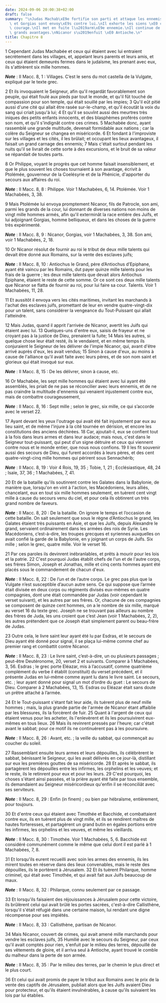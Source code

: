 ```yaml
---
date: 2024-09-06 20:00:38+02:00
draft: false
summary: "\nJudas Machab\xE9e fortifie son parti et attaque les ennemis.\nNicanor\
  \ et Gorgias sont envoy\xE9s contre lui.\nIl exhorte les siens \xE0 combattre avec\
  \ courage.\nIl met en fuite l\u2019arm\xE9e ennemie.\nIl continue de rapporter de\
  \ grands avantages.\nNicanor s\u2019enfuit \xE0 Antioche.\n"
title: Chapitre 8
---
```





1 Cependant Judas Machabée et ceux qui étaient avec lui entraient secrètement dans les villages, et, appelant leurs parents et leurs amis, et ceux qui étaient demeurés fermes dans le judaïsme, les prenant avec eux, ils s'attirèrent six mille hommes.

***Note*** :  II Macc. 8, 1 : Villages. C’est le sens du mot castella de la Vulgate, expliqué par le texte grec.

2 Et ils invoquaient le Seigneur, afin qu'il regardât favorablement son peuple, qui était foulé aux pieds par tout le monde, et qu'il fût touché de compassion pour son temple, qui était souillé par les impies; 3 Qu'il eût pitié aussi d'une cité qui allait être rasée sur-le-champ, et qu'il écoutât la voix du sang qui criait jusqu'à lui; 4 Et qu'il se souvînt aussi des meurtres très iniques des petits enfants innocents, et des blasphèmes proférés contre son nom, et qu'il s'indignât contre ces crimes. 5 Machabée donc, ayant rassemblé une grande multitude, devenait formidable aux nations ; car la colère du Seigneur se changea en miséricorde. 6 Et fondant à l'improviste sur les villages et les cités, il les brûlait; et occupant les lieux avantageux, il faisait un grand carnage des ennemis; 7 Mais c'était surtout pendant les nuits qu'il se livrait de cette sorte à des excursions, et le bruit de sa valeur se répandait de toutes parts.


8 Or Philippe, voyant le progrès que cet homme faisait insensiblement, et que le plus souvent les choses tournaient à son avantage, écrivit à Ptolémée, gouverneur de la Coelésyrie et de la Phénicie, d'apporter du secours aux affaires du roi.

***Note*** :  II Macc. 8, 8 : Philippe. Voir 1 Machabées, 6, 14. Ptolémée. Voir 1 Machabées, 3, 38.

9 Mais Ptolémée lui envoya promptement Nicanor, fils de Patrocle, son ami, parmi les grands de la cour, lui donnant de diverses nations non moins de vingt mille hommes armés, afin qu'il exterminât la race entière des Juifs, et lui adjoignant Gorgias, homme belliqueux, et dans les choses de la guerre très expérimenté.

***Note*** :  II Macc. 8, 9 : Nicanor, Gorgias, voir 1 Machabées, 3, 38. Son ami, voir 1 Machabées, 2, 18.

10 Or Nicanor résolut de fournir au roi le tribut de deux mille talents qui devait être donné aux Romains, sur la vente des esclaves juifs;

***Note*** :  II Macc. 8, 10 : Antiochus le Grand, père d’Antiochus d’Epiphane, ayant été vaincu par les Romains, dut payer quinze mille talents pour les frais de la guerre ; les deux mille talents que devait alors Antiochus Epiphane, étaient le reste de cette somme. Or ce sont ces deux mille talents que Nicanor se flatta de fournir au roi, pour lui faire sa cour. Talents. Voir 1 Machabées, 11, 28.

11 Et aussitôt il envoya vers les cités maritimes, invitant les marchands à l'achat des esclaves juifs, promettant de leur en vendre quatre-vingt-dix pour un talent, sans considérer la vengeance du Tout-Puissant qui allait l'atteindre.


12 Mais Judas, quand il apprit l'arrivée de Nicanor, avertit les Juifs qui étaient avec lui. 13 Quelques-uns d'entre eux, saisis de frayeur et ne croyant pas à la justice de Dieu, prenaient la fuite; 14 Mais les autres, si quelque chose leur était resté, ils le vendaient, et en même temps ils conjuraient le Seigneur de les délivrer de l'impie Nicanor, qui, avant d'être arrivé auprès d'eux, les avait vendus; 15 Sinon à cause d'eux, au moins à cause de l'alliance qu'il avait faite avec leurs pères, et de son nom saint et glorieux qui était invoqué sur eux.

***Note*** :  II Macc. 8, 15 : De les délivrer, sinon à cause, etc.

16 Or Machabée, les sept mille hommes qui étaient avec lui ayant été assemblés, les priait de ne pas se réconcilier avec leurs ennemis, et de ne pas craindre la multitude d'ennemis qui venaient injustement contre eux, mais de combattre courageusement,

***Note*** :  II Macc. 8, 16 : Sept mille ; selon le grec, six mille, ce qui s’accorde avec le verset 22.

17 Ayant devant les yeux l'outrage qui avait été fait injustement par eux au lieu saint, et de même l'injure à la cité tournée en dérision, et encore les constitutions des anciens déchirées. 18 Car, ajoutait-il, eux se confient tout à la fois dans leurs armes et dans leur audace; mais nous, c'est dans le Seigneur tout-puissant, qui peut d'un signe détruire et ceux qui viennent contre nous et le monde entier, que nous nous confions. 19 Il les fit souvenir aussi des secours de Dieu, qui furent accordés à leurs pères, et des cent quatre-vingt-cinq mille hommes qui périrent sous Sennachérib;

***Note*** :  II Macc. 8, 19 : Voir 4 Rois, 19, 35 ; Tobie, 1, 21 ; Ecclésiastique, 48, 24 ; Isaïe, 37, 36 ; 1 Machabées, 7, 41.

20 Et de la bataille qu'ils soutinrent contre les Galates dans la Babylonie, de manière que, lorsqu'on en vint à l'action, les Macédoniens, leurs alliés, chancelant, eux en tout six mille hommes seulement, en tuèrent cent vingt mille à cause du secours venu du ciel, et pour cela ils obtinrent un très grand nombre de faveurs.

***Note*** :  II Macc. 8, 20 : De la bataille. On ignore le temps et l’occasion de cette bataille. On sait seulement que sous le règne d’Antiochus le grand, les Galates étaient très puissants en Asie, et que les Juifs, depuis Alexandre le grand, servaient ordinairement dans les armées des rois de Syrie. Les Macédoniens, c’est-à-dire, les troupes grecques et syriennes auxquelles on avait confié la garde de la Babylonie, en y joignant un corps de Juifs. Six mille ; selon le grec, quatre mille. Voir le verset 16.


21 Par ces paroles ils devinrent inébranlables, et prêts à mourir pour les lois et la patrie. 22 C'est pourquoi Judas établit chefs de l'un et de l'autre corps, ses frères Simon, Joseph et Jonathas, mille et cinq cents hommes ayant été placés sous le commandement de chacun d'eux.

***Note*** :  II Macc. 8, 22 : De l’un et de l’autre corps. Le grec pas plus que la Vulgate n’est susceptible d’aucun autre sens. Ce qui suppose que l’armée était divisée en deux corps ou régiments divisés eux-mêmes en quatre compagnies, dont une était commandée par Judas (voir cependant le verset suivant), et les autres par ses frères. Or, chacune de ces compagnies se composent de quinze cent hommes, on a le nombre de six mille, marqué au verset 16 du texte grec. Joseph ne se trouvant pas ailleurs au nombre des frères de Juda, les uns croient que c’est Jean (voir 1 Machabées, 2, 2), les autres prétendent que ce Joseph était simplement parent ou beau-frère de Judas.

23 Outre cela, le livre saint leur ayant été lu par Esdras, et le secours de Dieu ayant été donné pour signal, il se plaça lui-même comme chef au premier rang et combattit contre Nicanor.

***Note*** :  II Macc. 8, 23 : Le livre saint, c’est-à-dire, un ou plusieurs passages ; peut-être Deutéronome, 20, verset 2 et suivants. Comparer à 1 Machabées, 3, 56. Esdras ; le grec porte Eléazar, mis à l’accusatif, comme quatrième complément du verbe il établit (constituit) du verset précédent, et il présente Judas en lui-même comme ayant lu dans le livre saint. Le secours, etc. ; leur ayant donné pour signal un mot d’ordre du guet : Le secours de Dieu. Comparer à 2 Machabées, 13, 15. Esdras ou Eléazar était sans doute un prêtre attaché à l’armée.

24 Et le Tout-puissant s'étant fait leur aide, ils tuèrent plus de neuf mille hommes ; mais, la plus grande partie de l'armée de Nicanor étant affaiblie par les blessures, ils la forcèrent de fuir. 25 Quant à l'argent de ceux qui étaient venus pour les acheter, ils l'enlevèrent et ils les poursuivirent eux-mêmes en tous lieux. 26 Mais ils revinrent pressés par l'heure; car c'était avant le sabbat; pour ce motif ils ne continuèrent pas à les poursuivre.

***Note*** :  II Macc. 8, 26 : Avant, etc. ; la veille du sabbat, qui commençait au coucher du soleil.

27 Rassemblant ensuite leurs armes et leurs dépouilles, ils célébrèrent le sabbat, bénissant le Seigneur, qui les avait délivrés en ce jour-là, distillant sur eux les premières gouttes de sa miséricorde. 28 Et après le sabbat, ils partagèrent les dépouilles entre les infirmes, les orphelins et les veuves; et le reste, ils le retinrent pour eux et pour les leurs. 29 C'est pourquoi, les choses s'étant ainsi passées, et la prière ayant été faite par tous ensemble, ils demandaient au Seigneur miséricordieux qu'enfin il se réconciliât avec ses serviteurs.

***Note*** :  II Macc. 8, 29 : Enfin (in finem) ; ou bien par hébraïsme, entièrement, pour toujours.


30 Et d'entre ceux qui étaient avec Timothée et Bacchide, et combattaient contre eux, ils en tuèrent plus de vingt mille, et ils se rendirent maîtres de hautes forteresses, et partagèrent un grand butin en égales portions entre les infirmes, les orphelins et les veuves, et même les vieillards.

***Note*** :  II Macc. 8, 30 : Timothée. Voir 1 Machabées, 5, 6. Bacchide est considéré communément comme le même que celui dont il est parlé à 1 Machabées, 7, 8.

31 Et lorsqu'ils eurent recueilli avec soin les armes des ennemis, ils les mirent toutes en réserve dans des lieux convenables, mais le reste des dépouilles, ils le portèrent à Jérusalem. 32 Et ils tuèrent Philarque, homme criminel, qui était avec Timothée, et qui avait fait aux Juifs beaucoup de maux.

***Note*** :  II Macc. 8, 32 : Philarque, connu seulement par ce passage.

33 Et lorsqu'ils faisaient des réjouissances à Jérusalem pour cette victoire, ils brûlèrent celui qui avait brûlé les portes sacrées, c'est-à-dire Callisthène, lorsqu'il s'était réfugié dans une certaine maison, lui rendant une digne récompense pour ses impiétés.

***Note*** :  II Macc. 8, 33 : Callisthène, partisan de Nicanor.


34 Mais Nicanor, couvert de crimes, qui avait amené mille marchands pour vendre les esclaves juifs, 35 Humilié avec le secours du Seigneur, par ceux qu'il avait comptés pour rien, s'enfuit par le milieu des terres, dépouillé de ses vêtements de gloire, et il arriva seul à Antioche, ayant trouvé le comble du malheur dans la perte de son armée.

***Note*** :  II Macc. 8, 35 : Par le milieu des terres, par le chemin le plus direct et le plus court.

36 Et celui qui avait promis de payer le tribut aux Romains avec le prix de la vente des captifs de Jérusalem, publiait alors que les Juifs avaient Dieu pour protecteur, et qu'ils étaient invulnérables, à cause qu'ils suivaient les lois par lui établies.

